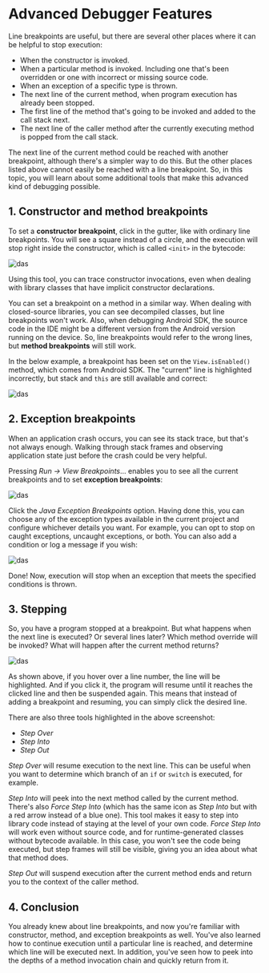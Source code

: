 # Advanced Debugger Features

Line breakpoints are useful, but there are several other places where it can be helpful to stop execution:

- When the constructor is invoked.
- When a particular method is invoked. Including one that's been overridden or one with incorrect or missing source code.
- When an exception of a specific type is thrown.
- The next line of the current method, when program execution has already been stopped.
- The first line of the method that's going to be invoked and added to the call stack next.
- The next line of the caller method after the currently executing method is popped from the call stack.

The next line of the current method could be reached with another breakpoint, although there's a simpler way to do this. But the other places listed above cannot easily be reached with a line breakpoint. So, in this topic, you will learn about some additional tools that make this advanced kind of debugging possible.

## 1. Constructor and method breakpoints

To set a **constructor breakpoint**, click in the gutter, like with ordinary line breakpoints. You will see a square instead of a circle, and the execution will stop right inside the constructor, which is called `<init>` in the bytecode:

![das](https://ucarecdn.com/07220bde-230f-424d-a020-c1d758797bae/)

Using this tool, you can trace constructor invocations, even when dealing with library classes that have implicit constructor declarations.

You can set a breakpoint on a method in a similar way. When dealing with closed-source libraries, you can see decompiled classes, but line breakpoints won't work. Also, when debugging Android SDK, the source code in the IDE might be a different version from the Android version running on the device. So, line breakpoints would refer to the wrong lines, but **method breakpoints** will still work.

In the below example, a breakpoint has been set on the `View.isEnabled()` method, which comes from Android SDK. The "current" line is highlighted incorrectly, but stack and `this` are still available and correct:

![das](https://ucarecdn.com/c0de0b94-ff6e-4107-aad3-cab8c0ea8864/)

## 2. Exception breakpoints

When an application crash occurs, you can see its stack trace, but that's not always enough. Walking through stack frames and observing application state just before the crash could be very helpful.

Pressing *Run → View Breakpoints*... enables you to see all the current breakpoints and to set **exception breakpoints**:

![das](https://ucarecdn.com/691e30e7-a5d9-4e1e-b61e-b3242fe035fa/)

Click the *Java Exception Breakpoints* option. Having done this, you can choose any of the exception types available in the current project and configure whichever details you want. For example, you can opt to stop on caught exceptions, uncaught exceptions, or both. You can also add a condition or log a message if you wish:

![das](https://ucarecdn.com/f5240b9a-cceb-4d9a-a4d5-3abb9a140da8/)

Done! Now, execution will stop when an exception that meets the specified conditions is thrown.

## 3. Stepping

So, you have a program stopped at a breakpoint. But what happens when the next line is executed? Or several lines later? Which method override will be invoked? What will happen after the current method returns?

![das](https://ucarecdn.com/0c23a22a-6ae7-4730-95dc-bc64e04c5848/)

As shown above, if you hover over a line number, the line will be highlighted. And if you click it, the program will resume until it reaches the clicked line and then be suspended again. This means that instead of adding a breakpoint and resuming, you can simply click the desired line.

There are also three tools highlighted in the above screenshot:

- *Step Over*
- *Step Into*
- *Step Out*

*Step Over* will resume execution to the next line. This can be useful when you want to determine which branch of an `if` or `switch` is executed, for example.

*Step Into* will peek into the next method called by the current method. There's also *Force Step Into* (which has the same icon as *Step Into* but with a red arrow instead of a blue one). This tool makes it easy to step into library code instead of staying at the level of your own code. *Force Step Into* will work even without source code, and for runtime-generated classes without bytecode available. In this case, you won't see the code being executed, but step frames will still be visible, giving you an idea about what that method does.

*Step Out* will suspend execution after the current method ends and return you to the context of the caller method.

## 4. Conclusion

You already knew about line breakpoints, and now you're familiar with constructor, method, and exception breakpoints as well. You've also learned how to continue execution until a particular line is reached, and determine which line will be executed next. In addition, you've seen how to peek into the depths of a method invocation chain and quickly return from it.
